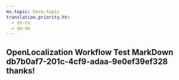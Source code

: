 ```yaml
---
ms.topic: hero-topic
translation.priority.ht: 
  - zh-cn
  - de-de
---
```

## OpenLocalization Workflow Test MarkDown db7b0af7-201c-4cf9-adaa-9e0ef39ef328 thanks!
